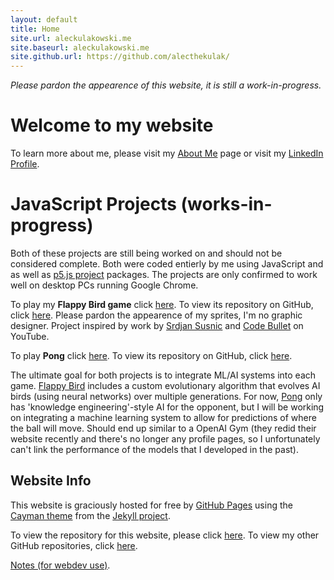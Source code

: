 ```yaml
---
layout: default
title: Home
site.url: aleckulakowski.me
site.baseurl: aleckulakowski.me
site.github.url: https://github.com/alecthekulak/
---
```


*Please pardon the appearence of this website, it is still a work-in-progress.* 

# Welcome to my website 
To learn more about me, please visit my [About Me](./about) page or visit my [LinkedIn Profile](https://www.linkedin.com/in/alec-kulakowski/).

# JavaScript Projects (works-in-progress)
Both of these projects are still being worked on and should not be considered complete. Both were coded entierly by me using JavaScript and as well as [p5.js project](https://p5js.org/) packages. The projects are only confirmed to work well on desktop PCs running Google Chrome. 

To play my **Flappy Bird game** click [here](https://alecthekulak.github.io/flappy/). To view its repository on GitHub, click [here](https://github.com/alecthekulak/flappy). Please pardon the appearence of my sprites, I'm no graphic designer. Project inspired by work by [Srdjan Susnic](https://www.youtube.com/user/ssusnic) and [Code Bullet](https://www.youtube.com/channel/UC0e3QhIYukixgh5VVpKHH9Q) on YouTube. 

To play **Pong** click [here](https://alecthekulak.github.io/pong/). To view its repository on GitHub, click [here](https://github.com/alecthekulak/pong).

The ultimate goal for both projects is to integrate ML/AI systems into each game. [Flappy Bird](https://alecthekulak.github.io/flappy/) includes a custom evolutionary algorithm that evolves AI birds (using neural networks) over multiple generations. For now, [Pong](https://alecthekulak.github.io/pong/) only has 'knowledge engineering'-style AI for the opponent, but I will be working on integrating a machine learning system to allow for predictions of where the ball will move. Should end up similar to a OpenAI Gym (they redid their website recently and there's no longer any profile pages, so I unfortunately can't link the performance of the models that I developed in the past). 

## Website Info 
This website is graciously hosted for free by [GitHub Pages](https://pages.github.com/) using the [Cayman theme](https://github.com/pages-themes/cayman) from the [Jekyll project](https://pages.github.com/themes/). 

To view the repository for this website, please click [here](https://github.com/alecthekulak/alecthekulak.github.io). To view my other GitHub repositories, click [here](https://github.com/alecthekulak?tab=repositories). 




[Notes (for webdev use)](./notes).
